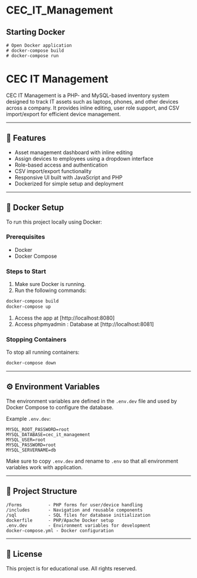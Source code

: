 # CEC_IT_Management

## Starting Docker
    # Open Docker application
    # docker-compose build 
    # docker-compose run 

# CEC IT Management

CEC IT Management is a PHP- and MySQL-based inventory system designed to track IT assets such as laptops, phones, and other devices across a company. It provides inline editing, user role support, and CSV import/export for efficient device management.

---

## 🚀 Features

- Asset management dashboard with inline editing
- Assign devices to employees using a dropdown interface
- Role-based access and authentication
- CSV import/export functionality
- Responsive UI built with JavaScript and PHP
- Dockerized for simple setup and deployment

---

## 🐳 Docker Setup

To run this project locally using Docker:

### Prerequisites

- Docker
- Docker Compose

### Steps to Start

1. Make sure Docker is running.
2. Run the following commands:

```bash
docker-compose build
docker-compose up
```

1. Access the app at [http://localhost:8080]
2. Access phpmyadmin : Database at [http://localhost:8081]

### Stopping Containers

To stop all running containers:

```bash
docker-compose down
```

---

## ⚙️ Environment Variables

The environment variables are defined in the `.env.dev` file and used by Docker Compose to configure the database.

Example `.env.dev`:

```
MYSQL_ROOT_PASSWORD=root
MYSQL_DATABASE=cec_it_management
MYSQL_USER=root
MYSQL_PASSWORD=root
MYSQL_SERVERNAME=db
```

Make sure to copy `.env.dev` and rename to `.env` so that all environment variables work with application.

---

## 📂 Project Structure

```
/Forms          - PHP forms for user/device handling
/includes       - Navigation and reusable components
/sql            - SQL files for database initialization
dockerfile      - PHP/Apache Docker setup
.env.dev        - Environment variables for development
docker-compose.yml - Docker configuration
```

---

## 📄 License

This project is for educational use. All rights reserved.

